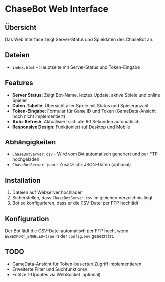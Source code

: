 # ChaseBot Web Interface

## Übersicht
Das Web Interface zeigt Server-Status und Spieldaten des ChaseBot an.

## Dateien
- `index.html` - Hauptseite mit Server-Status und Token-Eingabe

## Features
- **Server Status**: Zeigt Bot-Name, letztes Update, aktive Spiele und online Spieler
- **Daten-Tabelle**: Übersicht aller Spiele mit Status und Spieleranzahl
- **Token-Eingabe**: Formular für Game ID und Token (GameData-Ansicht noch nicht implementiert)
- **Auto-Refresh**: Aktualisiert sich alle 60 Sekunden automatisch
- **Responsive Design**: Funktioniert auf Desktop und Mobile

## Abhängigkeiten
- `ChaseBotServer.csv` - Wird vom Bot automatisch generiert und per FTP hochgeladen
- `ChaseBotServer.json` - Zusätzliche JSON-Daten (optional)

## Installation
1. Dateien auf Webserver hochladen
2. Sicherstellen, dass `ChaseBotServer.csv` im gleichen Verzeichnis liegt
3. Bot so konfigurieren, dass er die CSV-Datei per FTP hochlädt

## Konfiguration
Der Bot lädt die CSV-Datei automatisch per FTP hoch, wenn `WEBEXPORT_ENABLED=true` in der `config.env` gesetzt ist.

## TODO
- GameData-Ansicht für Token-basierten Zugriff implementieren
- Erweiterte Filter und Suchfunktionen
- Echtzeit-Updates via WebSocket (optional)
